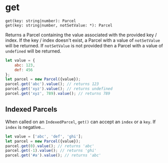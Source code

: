 # get

```
get(key: string|number): Parcel
get(key: string|number, notSetValue: *): Parcel
```

Returns a Parcel containing the value associated with the provided key / index.
If the key / index doesn't exist, a Parcel with a value of `notSetValue` will be returned. If `notSetValue` is not provided then a Parcel with a value of 
 `undefined` will be returned.
 
```js
let value = {
    abc: 123,
    def: 456
};
let parcel = new Parcel({value});
parcel.get('abc').value(); // returns 123
parcel.get('xyz').value(); // returns undefined
parcel.get('xyz', 789).value(); // returns 789
```

## Indexed Parcels

When called on an `IndexedParcel`, `get()` can accept an `index` or a `key`. If `index` is negative...

```js
let value = ['abc', 'def', 'ghi'];
let parcel = new Parcel({value});
parcel.get(0).value(); // returns 'abc'
parcel.get(-1).value(); // returns 'ghi'
parcel.get('#a').value(); // returns 'abc'
```
